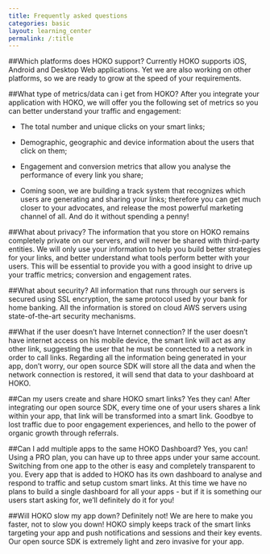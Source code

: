 ```yaml
---
title: Frequently asked questions
categories: basic
layout: learning_center
permalink: /:title
---
```


##Which platforms does HOKO support?
Currently HOKO supports iOS, Android and Desktop Web applications. Yet we are also working on other platforms, so we are ready to grow at the speed of your requirements. 

##What type of metrics/data can i get from HOKO?
After you integrate your application with HOKO, we will offer you the following set of metrics so you can better understand your traffic and engagement:

*   The total number and unique clicks on your smart links;

*   Demographic, geographic and device information about the users that click on them;

*   Engagement and conversion metrics that allow you analyse the performance of every link you share;

*   Coming soon, we are building a track system that recognizes which users are generating and sharing your links; therefore you can get much closer to your advocates, and release the most powerful marketing channel of all. And do it without spending a penny!

##What about privacy?
The information that you store on HOKO remains completely private on our servers, and will never be shared with third-party entities. We will only use your information to help you build better strategies for your links, and better understand what tools perform better with your users. This will be essential to provide you with a good insight to drive up your traffic metrics; conversion and engagement rates.

##What about security?
All information that runs through our servers is secured using SSL encryption, the same protocol used by your bank for home banking. All the information is stored on cloud AWS servers using state-of-the-art security mechanisms.

##What if the user doesn’t have Internet connection?
If the user doesn’t have internet access on his mobile device, the smart link will act as any other link, suggesting the user that he must be connected to a network in order to call links. Regarding all the information being generated in your app, don’t worry, our open source SDK will store all the data and when the network connection is restored, it will send that data to your dashboard at HOKO.

##Can my users create and share HOKO smart links?
Yes they can! After integrating our open source SDK, every time one of your users shares a link within your app, that link will be transformed into a smart link. Goodbye to lost traffic due to poor engagement experiences, and hello to the power of organic growth through referrals.

##Can I add multiple apps to the same HOKO Dashboard?
Yes, you can! Using a PRO plan, you can have up to three apps under your same account. Switching from one app to the other is easy and completely transparent to you. Every app that is added to HOKO has its own dashboard to analyse and respond to traffic and setup custom smart links. At this time we have no plans to build a single dashboard for all your apps - but if it is something our users start asking for, we’ll definitely do it for you!

##Will HOKO slow my app down?
Definitely not! We are here to make you faster, not to slow you down! HOKO simply keeps track of the smart links targeting your app and push notifications and sessions and their key events. Our open source SDK is extremely light and zero invasive for your app.


